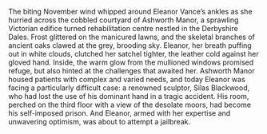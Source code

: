 The biting November wind whipped around Eleanor Vance’s ankles as she hurried across the cobbled courtyard of Ashworth Manor, a sprawling Victorian edifice turned rehabilitation centre nestled in the Derbyshire Dales.  Frost glittered on the manicured lawns, and the skeletal branches of ancient oaks clawed at the grey, brooding sky. Eleanor, her breath puffing out in white clouds, clutched her satchel tighter, the leather cold against her gloved hand. Inside, the warm glow from the mullioned windows promised refuge, but also hinted at the challenges that awaited her. Ashworth Manor housed patients with complex and varied needs, and today Eleanor was facing a particularly difficult case: a renowned sculptor, Silas Blackwood, who had lost the use of his dominant hand in a tragic accident.  His room, perched on the third floor with a view of the desolate moors, had become his self-imposed prison.  And Eleanor, armed with her expertise and unwavering optimism, was about to attempt a jailbreak.
